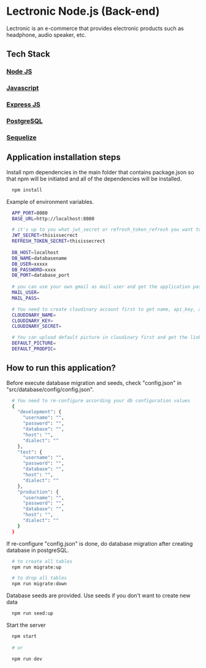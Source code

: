 # Lectronic Node.js (Back-end)
Lectronic is an e-commerce that provides electronic products such as headphone, audio speaker, etc.

## Tech Stack
### [Node JS](https://nodejs.org/en/about)
### [Javascript](https://devdocs.io/javascript/)
### [Express JS](https://expressjs.com/)
### [PostgreSQL](https://www.postgresql.org/)
### [Sequelize](https://sequelize.org/)

##
## Application installation steps
Install npm dependencies in the main folder that contains package.json so that npm will be initiated and all of the dependencies will be installed.
``` bash
  npm install
```

Example of environment variables.
``` bash
  APP_PORT=8080   
  BASE_URL=http://localhost:8080

  # it's up to you what jwt_secret or refresh_token_refresh you want to use. e.g you can use "thisissecrect".
  JWT_SECRET=thisissecrect
  REFRESH_TOKEN_SECRET=thisissecrect
  
  DB_HOST=localhost
  DB_NAME=databasename
  DB_USER=xxxxx
  DB_PASSWORD=xxxx
  DB_PORT=database_port
  
  # you can use your own gmail as mail user and get the application password from gmail to fill mail_pass. 
  MAIL_USER=
  MAIL_PASS=

  # You need to create cloudinary account first to get name, api_key, and api_secret
  CLOUDINARY_NAME=
  CLOUDINARY_KEY=
  CLOUDINARY_SECRET=

  # You can upload default picture in cloudinary first and get the link that will be used as default user picture and default product picture.
  DEFAULT_PICTURE=
  DEFAULT_PRODPIC= 
```

##
## How to run this application?
Before execute database migration and seeds, check "config.json" in "src/database/config/config.json".
``` bash
  # You need to re-configure according your db configuration values
  {
    "development": {
      "username": "",
      "password": "",
      "database": "",
      "host": "",
      "dialect": ""
    },
    "test": {
      "username": "",
      "password": "",
      "database": "",
      "host": "",
      "dialect": ""
    },
    "production": {
      "username": "",
      "password": "",
      "database": "",
      "host": "",
      "dialect": ""
    }
  }

``` 

If re-configure "config.json" is done, do database migration after creating database in postgreSQL.
``` bash
  # to create all tables
  npm run migrate:up

  # to drop all tables
  npm run migrate:down
```

Database seeds are provided. Use seeds if you don't want to create new data
``` bash
  npm run seed:up
```

Start the server
``` bash
  npm start
  
  # or

  npm run dev
```
